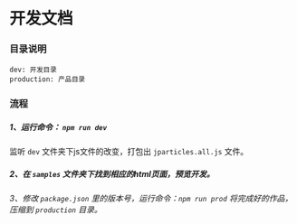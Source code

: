 # 开发文档


### 目录说明

    dev: 开发目录
    production: 产品目录


### 流程

##### 1、运行命令： `npm run dev`
监听 `dev` 文件夹下js文件的改变，打包出 `jparticles.all.js` 文件。

##### 2、在 `samples` 文件夹下找到相应的html页面，预览开发。

*3、修改 `package.json` 里的版本号，运行命令：`npm run prod`
将完成好的作品，压缩到 `production` 目录。*

